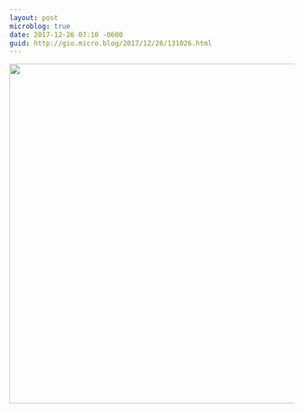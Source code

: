 ```yaml
---
layout: post
microblog: true
date: 2017-12-26 07:10 -0600
guid: http://gio.micro.blog/2017/12/26/131026.html
---
```



<img src="http://gio.micro.blog/uploads/2017/49c0c38395.jpg" width="600" height="600" />

